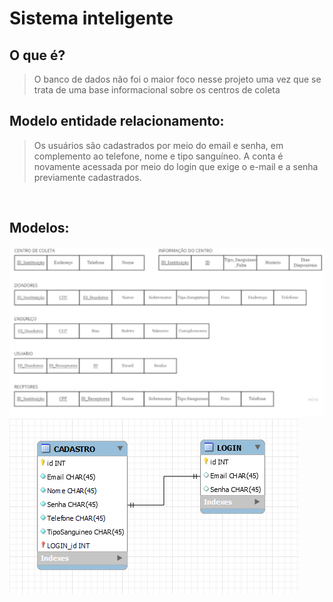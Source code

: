 # Sistema inteligente

## O que é?

> O banco de dados não foi o maior foco nesse projeto uma vez que se trata de uma base informacional sobre os centros de coleta
>
## Modelo entidade relacionamento:
>Os usuários são cadastrados por meio do email e senha, em complemento ao telefone, nome e tipo sanguíneo. A conta é novamente acessada por meio do login que exige o e-mail e a senha previamente cadastrados.
>
<br>

## Modelos: 
![](images/modelo.png)
![](images/pe-de-galinha.png)
<br>